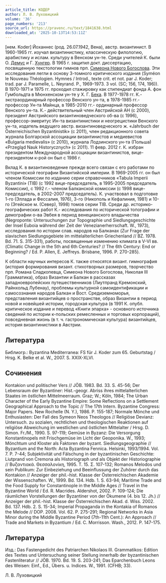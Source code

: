 ```yaml
---
article_title: КОДЕР
author: Л. В. Луховицкий
volume: '36'
page_numbers: '213'
source_url: https://pravenc.ru/text/1841638.html
downloaded_at: '2025-10-13T14:53:11Z'
---
```


[нем. Koder] Йоханнес (род. 26.07.1942, Вена), австр. византинист. В 1960-1965 гг. изучал византинистику, классическую филологию, арабистику и ислам. культуру в Венском ун-те. Среди учителей К. были О. [Демус](https://pravenc.ru/text/Демус.html) и Г. [Хунгер](https://pravenc.ru/text/Хунгер.html). В 1965 г. защитил докт. диссертацию, посвященную текстологии гимнов прп. [Симеона Нового Богослова](<https://pravenc.ru/text/Симеон Новый Богослов.html>). Эти исследования легли в основу 3-томного критического издания (Syméon le Nouveau Théologien. Hymnes / Introd., texte crit. et not. par J. Koder; trad. par J. Paramelle, L. Neyrand. P., 1969-1973. 3 vol. (SC; 156, 174, 196)). В 1970-1971 и 1975 гг. проходил стажировку как стипендиат фонда А. фон Гумбольдта в Мюнхенском ун-те у Х. Г. [Бека](https://pravenc.ru/text/Бека.html). В 1977-1978 гг. К.- экстраординарный профессор Венского ун-та, в 1978-1985 гг.- профессор Ун-та Майнца, в 1985-2010 гг.- ординарный профессор Венского ун-та. К.- действительный член Австрийской АН (с 2000), президент Австрийского византиноведческого об-ва (с 1996), профессор-эмеритус Ин-та византинистики и неогрецистики Венского ун-та, издатель ведущего австр. византиноведческого ж. «Jahrbuch der Österreichischen Byzantinistik» (с 2011), член редакционного совета журнала Болгарской ассоциации византинистов и медиевистов «Bulgaria medievalis» (с 2010), журнала Лодзинского ун-та (Польша) «Przegląd Nauk Historycznych» (с 2011). 11 февр. 2012 г. К. избран президентом Международной ассоциации византинистов, вице-президентом к-рой он был с 1986 г.

Вклад К. в византиноведение прежде всего связан с его работами по исторической географии Византийской империи. В 1969-2005 гг. он был членом Комиссии по изданию серии справочников «Tabula Imperii Byzantini» (TIB) (с 1992 вице-председатель, в 1995-2005 председатель Комиссии), с 1992 г.- членом Балканской комиссии (с 1998 вице-председатель, в 2002-2007 председатель). К. участвовал в подготовке 1-го (Эллада и Фессалия, 1976), 3-го (Никополь и Кефалиния, 1981) и 10-го (Эгейское м. (Север), 1998) томов серии TIB. Среди др. историко-географических работ К.- исследования по исторической топографии и демографии о-ва Эвбея в период венецианского владычества (Negroponte: Untersuchungen zur Topographie und Siedlungsgeschichte der Insel Euboia während der Zeit der Venezianerherrschaft. W., 1973), исследования по истории слав. народов на Балканах (Zur Frage der slavischen Siedlungsgebiete im mittelalterlichen Griechenland // BZ. 1978. Bd. 71. S. 315-331), работы, посвященные изменению климата в V-VI вв. (Climatic Change in the 5th and 6th Centuries? // The 6th Century: End or Beginning? / Ed. P. Allen, E. Jeffreys. Brisbane, 1996. P. 270-285).

К области научных интересов К. также относятся визант. гимнография (история формирования визант. стихотворных размеров, творчество прп. Романа Сладкопевца, Симеона Нового Богослова, Николая III Грамматика), образ Византии и Балкан в рассказах западноевропейских путешественников (Лиутпранд Кремонский, Райнхольд Лубенау), проблемы культурной самоидентификации и самосознания народов Балкан и Вост. Средиземноморья, представления византийцев о пространстве, образ Византии в период новой и новейшей истории, городская культура (в 1991 К. опубл. критическое издание и перевод «Книги эпарха» - основного источника сведений по истории к-польских ремесленных и торговых корпораций), повседневная жизнь (в т. ч. гастрономическая культура) византийцев, история византинистики в Австрии.

## Литература

Библиогр.: Byzantina Mediterranea: FS für J. Koder zum 65. Geburtstag / Hrsg. K. Belke et al. W., 2007. S. XXIX-XLVI.

## Сочинения

Kontakion und politischer Vers // JÖB. 1983. Bd. 33. S. 45-56; Der Lebensraum der Byzantiner: Hist.-geogr. Abriss ihres mittelalterlichen Staates im östlichen Mittelmeerraum. Graz; W.; Köln, 1984; The Urban Character of the Early Byzantine Empire: Some Reflections on a Settlement Geographical Approach to the Topic // The 17th Intern. Byzantine Congress: Major Papers. New Rochelle (N. Y.), 1986. P. 155-187; Normale Mönche und Enthusiasten: Der Fall des Symeon Neos Theologos // Religiöse Devianz: Untersuch. zu sozialen, rechtlichen und theologischen Reaktionen auf religiöse Abweichung im westlichen und östlichen Mittelalter / Hrsg. D. Simon. Fr./M., 1990. S. 97-119; Gemüse in Byzanz: Die Versorgung Konstantinopels mit Frischgemüse im Licht der Geoponika. W., 1993; Mönchtum und Kloster als Faktoren der byzant. Siedlungsgeographie // Byzantium and the North: Acta Byzantina Fennica. Helsinki, 1993/1994. Vol. 7. P. 7-44; Subjektivität und Fälschung in der byzantinischen Geschichte: Liutprand von Cremona als Historiograph und als Objekt der Historiographie // Βυζαντιακά. Θεσσαλονίκη, 1995. Τ. 15. Σ. 107-132; Romanos Melodos und sein Publikum: Zur Einbeziehung und Beeinflussung der Zuhörer durch das Kontakion // Anzeiger der phil.-hist. Klasse der Österreichischen Akademie der Wissenschaften. W., 1999. Bd. 134. Hdb. 1. S. 63-94; Maritime Trade and the Food Supply for Constantinople in the Middle Ages // Travel in the Byzantine World / Ed. R. Macrides. Aldershot, 2002. P. 109-124; Die räumlichen Vorstellungen der Byzantiner von der Ökumene (4. bis 12. Jh.) // Anzeiger der phil.-hist. Klasse der Österreichischen Akad. d. Wiss. 2002. Bd. 137. Hdb. 2. S. 15-34; Imperial Propaganda in the Kontakia of Romanos the Melode // DOP. 2008. Vol. 62. P. 275-291; Regional Networks in Asia Minor during the Middle Byzantine Period (7th-11th Cent.): An Approach // Trade and Markets in Byzantium / Ed. C. Morrisson. Wash., 2012. P. 147-175.

## Литература

Изд.: Das Fastengedicht des Patriarchen Nikolaos III. Grammatikos: Edition des Textes und Untersuchung seiner Stellung innerhalb der byzantinischen Fastenliteratur // JÖB. 1970. Bd. 19. S. 203-241; Das Eparchenbuch Leons des Weisen: Einf., Ed., Übers. u. Indices. W., 1991. (CFHB; 33).

Л. В. Луховицкий
